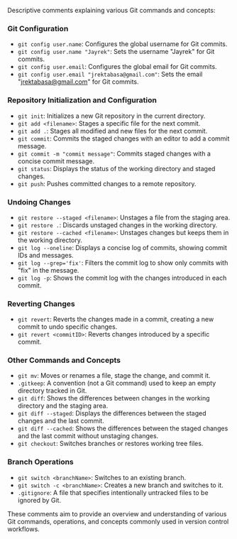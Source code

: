 Descriptive comments explaining various Git commands and concepts:

### Git Configuration
- `git config user.name`: Configures the global username for Git commits.
- `git config user.name "Jayrek"`: Sets the username "Jayrek" for Git commits.
- `git config user.email`: Configures the global email for Git commits.
- `git config user.email "jrektabasa@gmail.com"`: Sets the email "jrektabasa@gmail.com" for Git commits.

### Repository Initialization and Configuration
- `git init`: Initializes a new Git repository in the current directory.
- `git add <filename>`: Stages a specific file for the next commit.
- `git add .`: Stages all modified and new files for the next commit.
- `git commit`: Commits the staged changes with an editor to add a commit message.
- `git commit -m "commit message"`: Commits staged changes with a concise commit message.
- `git status`: Displays the status of the working directory and staged changes.
- `git push`: Pushes committed changes to a remote repository.

### Undoing Changes
- `git restore --staged <filename>`: Unstages a file from the staging area.
- `git restore .`: Discards unstaged changes in the working directory.
- `git restore --cached <filename>`: Unstages changes but keeps them in the working directory.
- `git log --oneline`: Displays a concise log of commits, showing commit IDs and messages.
- `git log --grep='fix'`: Filters the commit log to show only commits with "fix" in the message.
- `git log -p`: Shows the commit log with the changes introduced in each commit.

### Reverting Changes
- `git revert`: Reverts the changes made in a commit, creating a new commit to undo specific changes.
- `git revert <commitID>`: Reverts changes introduced by a specific commit.

### Other Commands and Concepts
- `git mv`: Moves or renames a file, stage the change, and commit it.
- `.gitkeep`: A convention (not a Git command) used to keep an empty directory tracked in Git.
- `git diff`: Shows the differences between changes in the working directory and the staging area.
- `git diff --staged`: Displays the differences between the staged changes and the last commit.
- `git diff --cached`: Shows the differences between the staged changes and the last commit without unstaging changes.
- `git checkout`: Switches branches or restores working tree files.

### Branch Operations
- `git switch <branchName>`: Switches to an existing branch.
- `git switch -c <branchName>`: Creates a new branch and switches to it.
- `.gitignore`: A file that specifies intentionally untracked files to be ignored by Git.

These comments aim to provide an overview and understanding of various Git commands, operations, and concepts commonly used in version control workflows.
